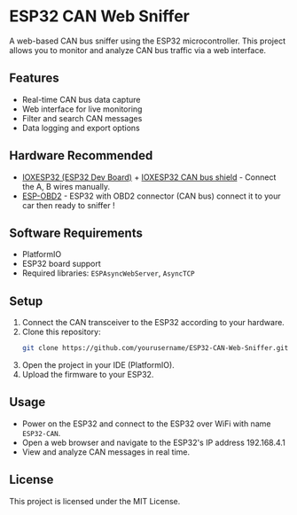 # ESP32 CAN Web Sniffer

A web-based CAN bus sniffer using the ESP32 microcontroller. This project allows you to monitor and analyze CAN bus traffic via a web interface.

## Features

- Real-time CAN bus data capture
- Web interface for live monitoring
- Filter and search CAN messages
- Data logging and export options

## Hardware Recommended

 - [IOXESP32 (ESP32 Dev Board)](https://www.artronshop.co.th/p/59) + [IOXESP32 CAN bus shield](https://www.artronshop.co.th/p/26) - Connect the A, B wires manually.
 - [ESP-OBD2](https://www.artronshop.co.th/p/733) - ESP32 with OBD2 connector (CAN bus) connect it to your car then ready to sniffer !

## Software Requirements

- PlatformIO
- ESP32 board support
- Required libraries: `ESPAsyncWebServer`, `AsyncTCP`

## Setup

1. Connect the CAN transceiver to the ESP32 according to your hardware.
2. Clone this repository:
    ```bash
    git clone https://github.com/yourusername/ESP32-CAN-Web-Sniffer.git
    ```
3. Open the project in your IDE (PlatformIO).
4. Upload the firmware to your ESP32.

## Usage

- Power on the ESP32 and connect to the ESP32 over WiFi with name `ESP32-CAN`.
- Open a web browser and navigate to the ESP32's IP address 192.168.4.1
- View and analyze CAN messages in real time.

## License

This project is licensed under the MIT License.

